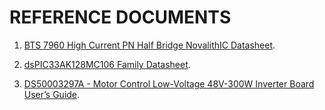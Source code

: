 # REFERENCE DOCUMENTS

1. [BTS 7960 High Current PN Half Bridge NovalithIC Datasheet](https://www.infineon.com/dgdl/Infineon-BTS7960-DS-v01_01-en.pdf?fileId=db3a304412b407950112b43945006d5d).

2. [dsPIC33AK128MC106 Family Datasheet](https://ww1.microchip.com/downloads/aemDocuments/documents/MCU16/ProductDocuments/DataSheets/dsPIC33AK128MC106-Family-Data-Sheet-DS70005539.pdf).

3. [DS50003297A - Motor Control Low-Voltage 48V-300W Inverter Board User’s Guide](https://ww1.microchip.com/downloads/aemDocuments/documents/MCU16/ProductDocuments/UserGuides/Motor-Control-Low-Voltage-48V-300W-Inverter-Board-Users-Guide-DS50003297.pdf).
